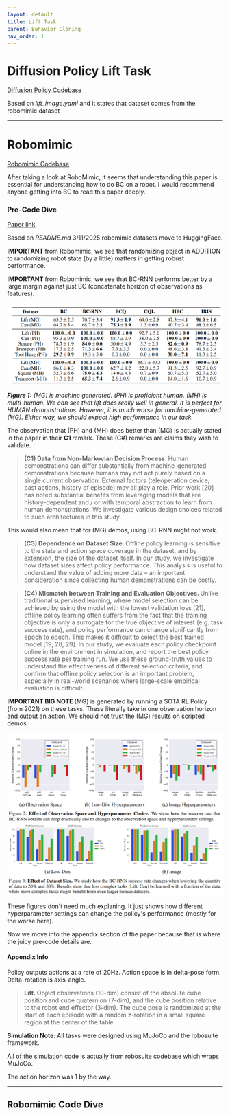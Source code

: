 ```yaml
---
layout: default
title: Lift Task
parent: Behavior Cloning
nav_order: 1
---
```

# Diffusion Policy Lift Task

[Diffusion Policy Codebase](https://github.com/real-stanford/diffusion_policy/tree/main/diffusion_policy)

Based on <i> lift_image.yaml </i> and it states that dataset comes from the robomimic dataset

---

# Robomimic

[Robomimic Codebase](https://github.com/ARISE-Initiative/robomimic)

After taking a look at RoboMimic, it seems that understanding this paper is essential for understanding how to do BC on a robot. I would recommend anyone getting into BC to read this paper deeply.

### Pre-Code Dive

[Paper link](https://arxiv.org/pdf/2108.03298)

Based on <i> README.md </i> 3/11/2025 robomimic datasets move to HuggingFace.

<b> IMPORTANT </b> from Robomimic, we see that randomizing object in ADDITION to randomizing robot state (by a little) matters in getting robust performance.

<b> IMPORTANT </b> from Robomimic, we see that BC-RNN performs better by a large margin against just BC (concatenate horizon of observations as features). 

![](../../assets/images/code/lift/robomimic_lowdim_obs_table.png)

<i> <b>Figure 1:</b> (MG) is machine generated. (PH) is proficient human. (MH) is multi-human. We can see that lift does really well in general. It is perfect for HUMAN demonstrations. However, it is much worse for machine-generated (MG). Either way, we should expect high performance in our task. </i>


The observation that (PH) and (MH) does better than (MG) is actually stated in the paper in their <b> C1 </b> remark. These (C#) remarks are claims they wish to validate.


> <b> (C1) Data from Non-Markovian Decision Process. </b> Human demonstrations can differ substantially
from machine-generated demonstrations because humans may not act purely based on a single current
observation. External factors (teleoperation device, past actions, history of episode) may all play a
role. Prior work [20] has noted substantial benefits from leveraging models that are history-dependent
and / or with temporal abstraction to learn from human demonstrations. We investigate various design
choices related to such architectures in this study.

This would also mean that for (MG) demos, using BC-RNN might not work.


> <b> (C3) Dependence on Dataset Size. </b> Offline policy learning is sensitive to the state and action space
coverage in the dataset, and by extension, the size of the dataset itself. In our study, we investigate
how dataset sizes affect policy performance. This analysis is useful to understand the value of adding
more data – an important consideration since collecting human demonstrations can be costly.

> <b> (C4) Mismatch between Training and Evaluation Objectives. </b> Unlike traditional supervised learning, where model selection can be achieved by using the model with the lowest validation loss [21],
offline policy learning often suffers from the fact that the training objective is only a surrogate for the
true objective of interest (e.g. task success rate), and policy performance can change significantly
from epoch to epoch. This makes it difficult to select the best trained model [19, 28, 29]. In our
study, we evaluate each policy checkpoint online in the environment in simulation, and report the best
policy success rate per training run. We use these ground-truth values to understand the effectiveness
of different selection criteria, and confirm that offline policy selection is an important problem,
especially in real-world scenarios where large-scale empirical evaluation is difficult.

<b> IMPORTANT BIG NOTE </b> (MG) is generated by running a SOTA RL Policy (from 2021) on these tasks. These literally take in one observation horizon and output an action. We should not trust the (MG) results on scripted demos.


![](../../assets/images/code/lift/robomimic-bc-rnn-study.png)

These figures don't need much explaning. It just shows how different hyperparameter settings can change the policy's performance (mostly for the worse here).

Now we move into the appendix section of the paper because that is where the juicy pre-code details are.

#### Appendix Info

Policy outputs actions at a rate of 20Hz. Action space is in delta-pose form. Delta-rotation is axis-angle. 

> <b> Lift. </b> Object observations (10-dim) consist of the absolute cube position and cube quaternion (7-dim),
and the cube position relative to the robot end effector (3-dim). The cube pose is randomized at the
start of each episode with a random z-rotation in a small square region at the center of the table.

<b> Simulation Note: </b> All tasks were designed using MuJoCo and the robosuite framework. 

All of the simulation code is actually from robosuite codebase which wraps MuJoCo.

The action horizon was 1 by the way.

---

## Robomimic Code Dive